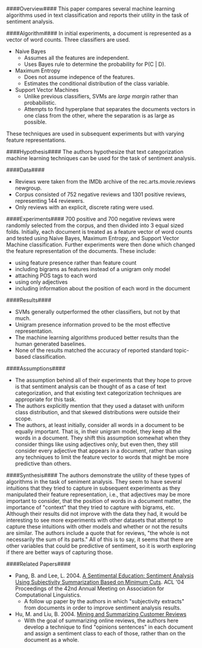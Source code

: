 ####Overview####
This paper compares several machine learning algorithms used in text classification
and reports their utility in the task of sentiment analysis.

####Algorithm####
In initial experiments, a document is represented as a vector of word counts. Three classifiers are used.
- Naive Bayes
	- Assumes all the features are independent.
	- Uses Bayes rule to determine the probability for P(C | D).
- Maximum Entropy
	- Does not assume indepence of the features.
	- Estimates the conditional distribution of the class variable.
- Support Vector Machines
	- Unlike previous classifiers, SVMs are *large margin* rather than probabilistic.
	- Attempts to find hyperplane that separates the documents vectors in one class
	from the other, where the separation is as large as possible.

These techniques are used in subsequent experiments but with varying feature representations.

####Hypothesis####
The authors hypothesize that text categorization machine learning techniques can be used for the task of sentiment analysis.

####Data####
- Reviews were taken from the IMDb archive of the rec.arts.movie.reviews newgroup.
- Corpus consisted of 752 negative reviews and 1301 positive reviews, representing 144 reviewers.
- Only reviews with an explicit, discrete rating were used.

####Experiments####
700 positive and 700 negative reviews were randomly selected from the corpus, and then divided into 3 equal sized
folds. Initially, each document is treated as a feature vector of word counts and tested using Naive Bayes,
Maximum Entropy, and Support Vector Machine classification. Further experiments were then done which changed
the feature representation of the documents. These include:
- using feature presence rather than feature count
- including bigrams as features instead of a unigram only model
- attaching POS tags to each word
- using only adjectives
- including information about the position of each word in the document

####Results####
- SVMs generally outperformed the other classifiers, but not by that much.
- Unigram presence information proved to be the most effective representation.
- The machine learning algorithms produced better results than the human generated baselines.
- None of the results matched the accuracy of reported standard topic-based classification.

####Assumptions####
- The assumption behind all of their experiments that they hope to prove is that sentiment
analysis can be thought of as a case of text categorization, and that existing text categorization
techniques are appropriate for this task.
- The authors explicitly mention that they used a dataset with uniform class distribution, and that
skewed distributions were outside their scope.
- The authors, at least initially, consider all words in a document to be equally important. That is,
in their unigram model, they keep all the words in a document. They shift this assumption somewhat when
they consider things like using adjectives only, but even then, they still consider every adjective
that appears in a document, rather than using any techniques to limit the feature vector to words
that might be more predictive than others.

####Synthesis####
The authors demonstrate the utility of these types of algorithms in the task of seniment analysis.
They seem to have several intuitions that they tried to capture in subsequent experiments as they
manipulated their feature representation, i.e., that adjectives may be more important to consider,
that the position of words in a document matter, the importance of "context" that they tried to capture
with bigrams, etc. Although their results did not improve with the data they had, it would be interesting
to see more experiments with other datasets that attempt to capture these intuitions with other models
and whether or not the results are similar. The authors include a quote that for reviews, "the whole
is not necessarily the sum of its parts." All of this is to say, it seems that there are other variables
that could be predictive of sentiment, so it is worth exploring if there are better ways of capturing
those.

####Related Papers####
- Pang, B. and Lee, L. 2004. [A Sentimental Education: Sentiment Analysis Using Subjectivity Summarization Based on Minimum Cuts](http://acl.ldc.upenn.edu/acl2004/main/pdf/319_pdf_2-col.pdf). ACL '04 Proceedings of the 42nd Annual Meeting on Association for Computational Linguistics.
	- A follow up paper by the authors in which "subjectivity extracts" from documents in order to improve sentiment analysis results.
- Hu, M. and Liu, B. 2004. [Mining and Summarizing Customer Reviews](http://citeseerx.ist.psu.edu/viewdoc/download?doi=10.1.1.76.2378&rep=rep1&type=pdf)
	- With the goal of summarizing online reviews, the authors here develop a technique to find "opinions sentences" in each document and assign a sentiment class to each of those, rather than on the document as a whole.
